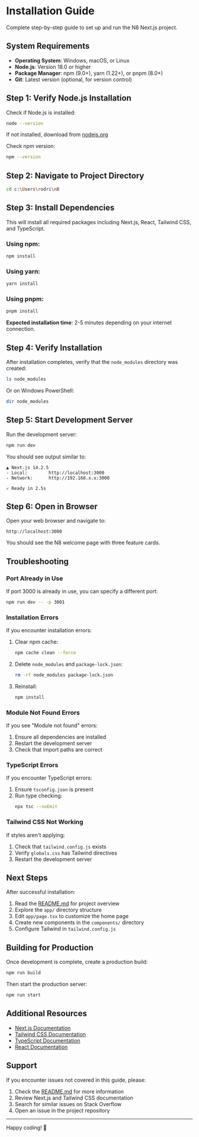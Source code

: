 # Installation Guide

Complete step-by-step guide to set up and run the N8 Next.js project.

## System Requirements

- **Operating System**: Windows, macOS, or Linux
- **Node.js**: Version 18.0 or higher
- **Package Manager**: npm (9.0+), yarn (1.22+), or pnpm (8.0+)
- **Git**: Latest version (optional, for version control)

## Step 1: Verify Node.js Installation

Check if Node.js is installed:

```bash
node --version
```

If not installed, download from [nodejs.org](https://nodejs.org/)

Check npm version:

```bash
npm --version
```

## Step 2: Navigate to Project Directory

```bash
cd c:\Users\rodri\n8
```

## Step 3: Install Dependencies

This will install all required packages including Next.js, React, Tailwind CSS, and TypeScript.

### Using npm:

```bash
npm install
```

### Using yarn:

```bash
yarn install
```

### Using pnpm:

```bash
pnpm install
```

**Expected installation time**: 2-5 minutes depending on your internet connection.

## Step 4: Verify Installation

After installation completes, verify that the `node_modules` directory was created:

```bash
ls node_modules
```

Or on Windows PowerShell:

```powershell
dir node_modules
```

## Step 5: Start Development Server

Run the development server:

```bash
npm run dev
```

You should see output similar to:

```
▲ Next.js 14.2.5
- Local:        http://localhost:3000
- Network:      http://192.168.x.x:3000

✓ Ready in 2.5s
```

## Step 6: Open in Browser

Open your web browser and navigate to:

```
http://localhost:3000
```

You should see the N8 welcome page with three feature cards.

## Troubleshooting

### Port Already in Use

If port 3000 is already in use, you can specify a different port:

```bash
npm run dev -- -p 3001
```

### Installation Errors

If you encounter installation errors:

1. Clear npm cache:
   ```bash
   npm cache clean --force
   ```

2. Delete `node_modules` and `package-lock.json`:
   ```bash
   rm -rf node_modules package-lock.json
   ```

3. Reinstall:
   ```bash
   npm install
   ```

### Module Not Found Errors

If you see "Module not found" errors:

1. Ensure all dependencies are installed
2. Restart the development server
3. Check that import paths are correct

### TypeScript Errors

If you encounter TypeScript errors:

1. Ensure `tsconfig.json` is present
2. Run type checking:
   ```bash
   npx tsc --noEmit
   ```

### Tailwind CSS Not Working

If styles aren't applying:

1. Check that `tailwind.config.js` exists
2. Verify `globals.css` has Tailwind directives
3. Restart the development server

## Next Steps

After successful installation:

1. Read the [README.md](README.md) for project overview
2. Explore the `app/` directory structure
3. Edit `app/page.tsx` to customize the home page
4. Create new components in the `components/` directory
5. Configure Tailwind in `tailwind.config.js`

## Building for Production

Once development is complete, create a production build:

```bash
npm run build
```

Then start the production server:

```bash
npm run start
```

## Additional Resources

- [Next.js Documentation](https://nextjs.org/docs)
- [Tailwind CSS Documentation](https://tailwindcss.com/docs)
- [TypeScript Documentation](https://www.typescriptlang.org/docs)
- [React Documentation](https://react.dev)

## Support

If you encounter issues not covered in this guide, please:

1. Check the [README.md](README.md) for more information
2. Review Next.js and Tailwind CSS documentation
3. Search for similar issues on Stack Overflow
4. Open an issue in the project repository

---

Happy coding! 🚀

